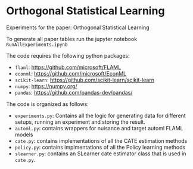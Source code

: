 # Orthogonal Statistical Learning
Experiments for the paper: Orthogonal Statistical Learning

To generate all paper tables run the jupyter notebook `RunAllExperiments.ipynb`

The code requires the following python packages:
- `flaml`: https://github.com/microsoft/FLAML
- `econml`: https://github.com/microsoft/EconML
- `scikit-learn`: https://github.com/scikit-learn/scikit-learn
- `numpy`: https://numpy.org/
- `pandas`: https://github.com/pandas-dev/pandas/

The code is organized as follows:
- `experiments.py`: Contains all the logic for generating data for different setups, running an experiment and storing the result.
- `automl.py`: contains wrappers for nuisance and target automl FLAML models
- `cate.py`: contains implementations of all the CATE estimation methods
- `policy.py`: contains implmentations of all the Policy learning methods
- `slearner.py`: contains an SLearner cate estimator class that is used in `cate.py`.